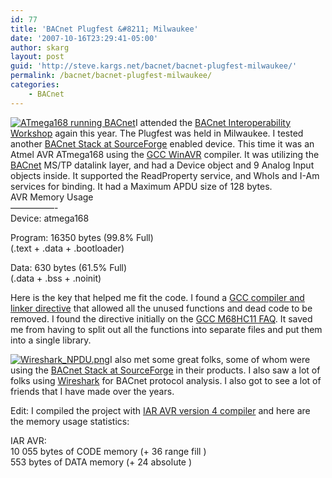 ```yaml
---
id: 77
title: 'BACnet Plugfest &#8211; Milwaukee'
date: '2007-10-16T23:29:41-05:00'
author: skarg
layout: post
guid: 'http://steve.kargs.net/bacnet/bacnet-plugfest-milwaukee/'
permalink: /bacnet/bacnet-plugfest-milwaukee/
categories:
    - BACnet
---
```


[![ATmega168 running BACnet](http://steve.kargs.net/wp-content/uploads/2007/thumbs/ATmega168_BACnet.jpg "ATmega168 running BACnet")](http://steve.kargs.net/wp-content/uploads/2007/ATmega168_BACnet.jpg)I attended the [BACnet Interoperability Workshop](http://bacnetinternational.org/) again this year. The Plugfest was held in Milwaukee. I tested another [BACnet Stack at SourceForge](http://bacnet.sourceforge.net/) enabled device. This time it was an Atmel AVR ATmega168 using the [GCC WinAVR](http://winavr.sourceforge.net/) compiler. It was utilizing the [BACnet](http://www.bacnet.org/) MS/TP datalink layer, and had a Device object and 9 Analog Input objects inside. It supported the ReadProperty service, and WhoIs and I-Am services for binding. It had a Maximum APDU size of 128 bytes.  
AVR Memory Usage  
—————-  
Device: atmega168

Program: 16350 bytes (99.8% Full)  
(.text + .data + .bootloader)

Data: 630 bytes (61.5% Full)  
(.data + .bss + .noinit)

Here is the key that helped me fit the code. I found a [GCC compiler and linker directive](http://gcc.gnu.org/ml/gcc-help/2003-08/msg00128.html) that allowed all the unused functions and dead code to be removed. I found the directive initially on the [GCC M68HC11 FAQ](http://m68hc11.serveftp.org/wiki/index.php/FAQ:Link#How_can_I_remove_unused_functions.3F). It saved me from having to split out all the functions into separate files and put them into a single library.

[![Wireshark_NPDU.png](http://steve.kargs.net/wp-content/uploads/2007/thumbs/Wireshark_NPDU.png "Wireshark_NPDU.png")](http://steve.kargs.net/wp-content/uploads/2007/Wireshark_NPDU.png)I also met some great folks, some of whom were using the [BACnet Stack at SourceForge](http://bacnet.sourceforge.net/) in their products. I also saw a lot of folks using [Wireshark](http://wireshark.org/) for BACnet protocol analysis. I also got to see a lot of friends that I have made over the years.

Edit: I compiled the project with [IAR AVR version 4 compiler](http://www.iar.com/) and here are the memory usage statistics:

IAR AVR:  
10 055 bytes of CODE memory (+ 36 range fill )  
553 bytes of DATA memory (+ 24 absolute )